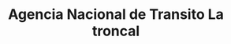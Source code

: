 ---
title: "Agencia Nacional de Transito La troncal"
url: /la-troncal/agencia-nacional-de-transito-la-troncal/
shop: reparación de automóviles
---